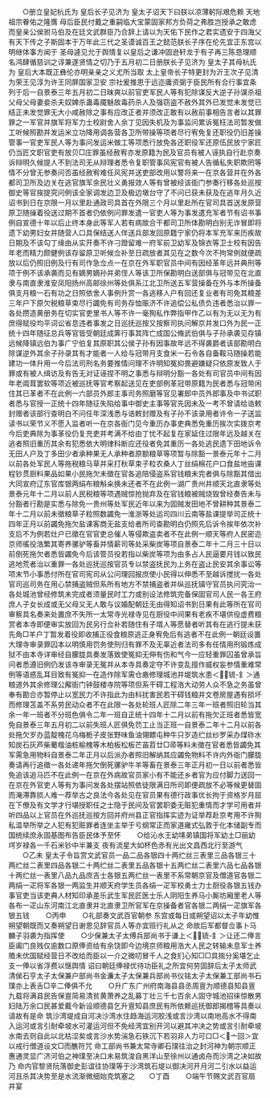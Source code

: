 <!-- { "loadSidebar": true } -->
　　○册立皇妃杭氏为  皇后长子见济为  皇太子诏天下曰朕以凉薄躬际艰危赖  天地  祖宗眷佑之隆膺  母后臣民付戴之重嗣临大宝蒙固家邦方负荷之弗胜岂授承之敢虑而皇亲公侯驸马伯及在廷文武群臣乃合辞上请以为天佑下民作之君实遗安于四海父有天下传之子斯固本于万年此三代之圣谟诚百王之懿范朕长子序在伦先宜正东宫以明继体事方闻于  圣母遽见允于舆情复以皇后之谦冲固逊轩龙于有子再三陈恳理顺名鸿肆循慈训之谆兼遂贤情之切乃于五月初二日册朕长子见济为  皇太子其母杭氏为  皇后大本既正彝伦亦明亲亲之义尤所当取  太上皇帝长子特更封为沂王次子见清为荣王见淳为许王同屏国家卫安  宗社爰推恩于远迩庸资弼于臣民所有合行事宜条列于后一自景泰三年五月初二日昧爽以前官吏军民人等有犯除谋反大逆子孙谋杀祖父母父母妻妾杀夫奴婢杀蛊毒魇魅故毒药杀人及强窃盗不赦外其外已发觉未发觉已结正未发觉罪无大小咸赦除之事有应改正者并须改正敢有以赦前事相告言者以其罪罪之一军官并旗军将军力士校尉舍人余丁见因失机及为事监问累诉冤枉法司暂发做工听候照勘并发运米立功降用调各营各卫所带操等项者尽行宥免复还职役仍旧差操管事一官吏军民人等为事问发运米做工等项悉行放免各还职役军还原伍民放宁家匠仍当匠文职官吏有放贝□庄罪虽经赦宥亦发原籍为民及官员有被人诬执自行赴京奏诉辩明久候提人不到法司无从辩理者悉令复职管事风宪官有被人告循私失职欺罔等情不分曾无参奏问否虽经赦宥难任风宪并送吏部改用以警将来一在京各营并在外各都司卫所及边关在逃官旗军余民壮义勇报效人等有曾被经该衙门参奏行移各处巡按御史等官挨提究问例该全家调发边卫及极边墩台守了不问已获未获及在逃年月久近诏书到日在京限一月以里赴通政司具首在外限三个月以里赴所在官司具首送发原营原卫随操着役送过期不首者仍依例问罪发遣一官吏人等为事发遣充军者节有诏书事例自宣德十年以后止终本身此等军人若有病故合干都司卫所体勘明白别无诈冒即将遗下幼男妇女并随营人口具保结送人伴送兵部发回原籍宁家仍将本军充军来历疾故日期及不该勾丁缘由从实开奏不许刁蹬留难一府军前卫幼军及锦衣等卫士校有因告年老而精力颇健例该存留原卫听候佥补至日疏放者其见在之数今次不拘常例就便疏放以后仍照旧例及行有司作急佥点一在京在外军职官员中间有因经革年远并典刑等项于例不该承袭而见有嫡男嫡孙并弟侄人等该卫所保勘明白送部俱与冠带见在北直隶与南直隶淮安凤阳扬州高邮徐州等处俱系江北卫所送五军营操备在外与本所操备俱支月粮一石有功之日照依舍人事例升赏一各逃移人户有回还复业者有司免其粮差三年户下原欠税粮草束尽行蠲免有司务存恤赈济不许追偿公私债负违者悉治以罪一各处攒造黄册务在切实官吏里书人等不许一毫狥私作弊指甲作乙以有为无以无为有庶得赋役均平词讼省息违者事发之日巡抚巡按又按察司执问解京并发口外为民一正统十四年随征总兵等官皆受朝廷成筭行事其阵亡成国公脩武伯俱与子孙承袭见存镇远候降镇远伯为事广宁伯复其原职其公侯子孙有因事故年远不得袭爵者该部勘明白除谋逆外其余子孙录其有才能者一人给与冠带月支食米一石令各自备鞍马随操若能建功一体升用一今后法司刑名务要推情问理不许明知冤抑畏避嫌疑只依原发致人于罪或有被人缉访及有告无对证诬捏不明之事悉与辩明分豁一各处有司官员中间有因年老阘茸罢软等项近被巡抚等官考察起送见在吏部例革冠带原籍为民者悉与冠带闲住其已革者不在此例一六部员外郎主事司务照磨等官见署郎中员外郎事及中书试职者悉与官授一正统十四年随征失陷给事中御史主事等官先因未及一考不曾请给诰敕封赠者该部行查明白不问任年深浅悉与诰敕封赠及有子孙不该录用者许令一子送监读书以荣节义不愿入监者听一在京各衙门见今重历办事吏典悉免重历挨次实拨京考今后吏典除为事革役仍复充吏并考满不给由丁忧不起复在家延住过限年远及越关在逃者照旧重历其余有犯悉依大明律科断应还役者免其重历一各处逃民遗下田地诉令无田人户及丁多田少者承种果无人承种者原额粮草等项暂与除豁一景泰元年十二月以前各处军民人等拖税粮马草并采打秋草束子粒农桑人丁丝绢棉花户口食盐地亩课程钞贯厨料果品如果小民拖欠未徵在官各追陪侵盗系官钱粮未完者俱与除豁其借出大同宣府辽东官库银两绢布粮斛籴换未还者不在此例一湖广贵州并顺天北直隶等处景泰元年十二月以前人民税粮等项遇贼惊抢抛弃及在官钱粮被贼烧毁曾经奏告未与分豁者行勘是实悉与除免一贵州等处军民近年以来为固贼发田地不曾耕种其景泰二年十二月以前未徵粮草子粒照数蠲免一淮浙等处运司四川云南等盐课提举司正统十四年正月以前蠲免拖欠盐课客商无盐支给者所司查勘明白仍照先后诉令挨年依次补支后不为例若灶户已徵在官官吏总催人等侵欺盗卖者不在此例一顺天等府人民密迩京师徭役浩繁其寄养骡驴等畜并情薪司等处采柴炭等项自景泰二年十二月三十日以前倒死拖欠者悉皆蠲免今后该管员役若指以柴炭等项为由多占人民逼要月钱以致民逃地荒者治以重罪一各处巡抚巡按官员专以禁盗抚民为上务在盗止民安其余事讼等项末节小事悉付所在官司宪司从公问理回报庶使小民得以伸悉不至越诉搅扰一各处官司巡司务在用心禁捕盗贼但系所有地方不禁捕盗者并纵巡抚镇守官员执问究治一各处城池曾经修筑未完成者须量民时工力或别设法修筑完备保固官司人民一各王府庶人子女长成或无父母又无人敢与议婚配朝廷无由得知诏书到日果有此等所在官司审察具名奏来处置庶不失所一太常寺光禄寺见在厨役中间果有老疾不堪供役虚费粮赏者本寺即便审实放回为民另行佥补若随住有子壻人等愿替者听其有在逃行提未获先角□羊户丁暂发着役即收捕正役食粮原逃正身宥免后有逃者不在此例一朝廷设置大理寺审录罪囚本以明慎用罚务使刑归有罪不及无辜近者法司多有任情用刑锻炼成狱不由本寺详审经自朦胧具奏发落致使冤抑无伸有伤和气今一应轻重罪囚虽曾承旨问者悉遵旧例仍发该寺审录无冤并从本寺具奏定夺不许变乱擅作威权妄参情重难常例等语惑乱耳目致有冤抑一在造作除军需仓廒修理城池并堤筑水患＜锍-釒＞通粮道外其余修理公廨衙门钟鼓楼寺院等项但系干碍工程浩大动劳人众不急之务虽曾奉有勘合亦暂停止以宽民力不许指此为由科扰害民若干碍钱粮并文卷房屋遇有损坏而修理苫盖不系劳民动众者不在此限一各处轮班人匠除二年三年一班者照旧轮当其余一年一班者不分班色俱令二年一班自正统十四年十二月以前有拖欠正班者悉皆宽免自景泰三年五月初二以前失班人匠俱免罚工止当正班一自景泰二年十二月以前各处拖欠岁办蓝靛槐花乌梅栀子皮张野味鱼油翎鳔屯种牛只岁造纻丝纱罗采办煤砟水知炭石灰芦柴薥楷油桩榆槐等木柏板松板芒苖苕廿□帚等料未徵在官者悉皆蠲免其军需急用物料自景泰二年正月以后派办者照旧解纳其应蠲免物料不许内外衙门朦胧奏请再行追徵一各处递年拖欠倒死骡驴牛羊等畜在景泰三年正月初一日以前者悉皆免追该追马匹不在此例一在京在外病故官员家小有不能还乡者官为应付脚力送回一在京在外官吏人等有为事问发各处摆站照依徒限满日所司即便疏放不必等候更替固而淹滞靠损人难一荐举古之良法今各处见在官员果有德行政事优长拘于资格岁月屈在下僚及有文学才行堪授职任之士隐于民间及官罢职委无赃犯重情而才学可用者并听四品以上官员在外巡抚巡按方回并府州县正官指挥实迹为证举荐赴京考用不许狥私滥举所举之人犯有犯赃罪者连坐主举于亏纲常正而家道雍式弘敦于化本储副专而国统续庶永固基图布告臣民体予至怀
　　○给沁水王幼塐弟镇国将军幼土□丽幼堮岁禄各一千石米钞中半兼支  夜有流星大如杯色赤有光出文昌西北行至游气
　　○乙未  皇太子令旨赏文武官员一品二品各银四十两纻丝三表里三品各银三十两纻丝二表里四品各银二十两纻丝二表里五品各银十五两纻丝二表里六品七品各银十两纻丝一表里八品九品庶吉士各银五两纻丝一表里不系常朝京官及僧道官各银二两绢一疋将军各银一两监生并顺天府学生员各绢一疋军校勇士力士厨役各银五钱办事官吏当该吏典人材知印承差乐武生军民匠医士乐人阴阳生养马小厮坊厢里老人等各布一疋山东河南江北直隶并北直隶卫所官军在京操备者官各银二两绢一疋旗军各银五钱
　　○丙申
　　○礼部奏文武百官朝参  东宫或每日或朔望诏以太子年幼惟朔望朝既而又奏朔望日谢恩见辞官员人等亦宜班行礼从之  命故后军都督佥事卜马麟子羽袭为指挥使
　　○少保兼太子太傅兵部尚书于谦上＜锍-釒＞让还二俸言臣阖门良贱仅逾数口原俸资给有余饶即今边境京师粮用浩大人民之转输未息军士养赡未优国赋经营日不改给而臣以一介之微叨冒千人之食扪心知□□具揣分奚堪乞止支一俸以省浮费以惬舆情  诏曰朝廷俸禄优待功臣礼之所宜何劳固辞后太子太师武清侯石亨太子太保兼户部尚书金濂太子太保兼兵部尚书仪铭太子太保兼工部尚书石璞亦上表舌□辛二俸俱不允
　　○升广东广州府南海县县丞周亶为顺德县知县亶九载将满县民告保亶简易清贫黄萧养之乱募丁壮三千七百余人固守城池招徕惊散男妇陆万余口民甚爱戴今新设顺德县乞升亶知县庶民有所依赖巡抚御郎揭稽等具奏以请故有是命  筑沙湾堤成自河决沙湾水住趋海运河胶浅或言沙湾以南地高水不得南入运河或言引耐牵坡水可灌运河但不免经湾宜别开河以避其冲决之势或言引耐牵坡水南去则自此以北枯涩矣或言沙水势湍急石铁沉下若羽非人力可口□＜亠回＞宜以戒行僧道设文□而醮符咒  命工部尚书兼太常寺卿石璞往治之封河神为朝宗顺正惠通灵显广济河伯之神璞至决口未易筑浚自黑洋山至徐州以通卤舟而沙湾之决如故乃  命内官黎贤阮落御史彭谊往协璞等于沙湾筑石堤以御决河开月河二引水以益运河且杀其决势至是水流渐微细始克筑塞之　　○丁酉
　　○端午节赐文武百官扇并宴
